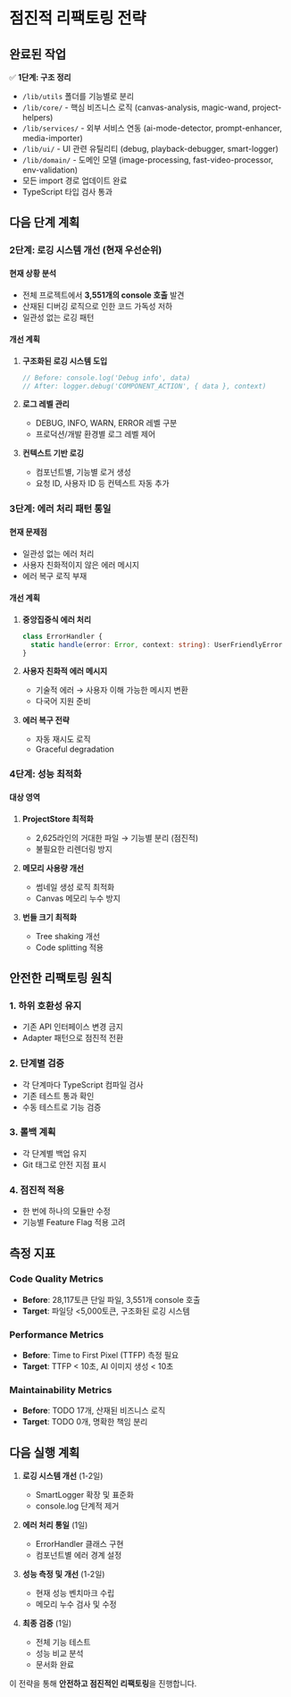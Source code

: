 # 점진적 리팩토링 전략

## 완료된 작업
✅ **1단계: 구조 정리** 
- `/lib/utils` 폴더를 기능별로 분리
- `/lib/core/` - 핵심 비즈니스 로직 (canvas-analysis, magic-wand, project-helpers)
- `/lib/services/` - 외부 서비스 연동 (ai-mode-detector, prompt-enhancer, media-importer)
- `/lib/ui/` - UI 관련 유틸리티 (debug, playback-debugger, smart-logger)
- `/lib/domain/` - 도메인 모델 (image-processing, fast-video-processor, env-validation)
- 모든 import 경로 업데이트 완료
- TypeScript 타입 검사 통과

## 다음 단계 계획

### 2단계: 로깅 시스템 개선 (현재 우선순위)

#### 현재 상황 분석
- 전체 프로젝트에서 **3,551개의 console 호출** 발견
- 산재된 디버깅 로직으로 인한 코드 가독성 저하
- 일관성 없는 로깅 패턴

#### 개선 계획
1. **구조화된 로깅 시스템 도입**
   ```typescript
   // Before: console.log('Debug info', data)
   // After: logger.debug('COMPONENT_ACTION', { data }, context)
   ```

2. **로그 레벨 관리**
   - DEBUG, INFO, WARN, ERROR 레벨 구분
   - 프로덕션/개발 환경별 로그 레벨 제어

3. **컨텍스트 기반 로깅**
   - 컴포넌트별, 기능별 로거 생성
   - 요청 ID, 사용자 ID 등 컨텍스트 자동 추가

### 3단계: 에러 처리 패턴 통일

#### 현재 문제점
- 일관성 없는 에러 처리
- 사용자 친화적이지 않은 에러 메시지
- 에러 복구 로직 부재

#### 개선 계획
1. **중앙집중식 에러 처리**
   ```typescript
   class ErrorHandler {
     static handle(error: Error, context: string): UserFriendlyError
   }
   ```

2. **사용자 친화적 에러 메시지**
   - 기술적 에러 → 사용자 이해 가능한 메시지 변환
   - 다국어 지원 준비

3. **에러 복구 전략**
   - 자동 재시도 로직
   - Graceful degradation

### 4단계: 성능 최적화

#### 대상 영역
1. **ProjectStore 최적화**
   - 2,625라인의 거대한 파일 → 기능별 분리 (점진적)
   - 불필요한 리렌더링 방지

2. **메모리 사용량 개선**
   - 썸네일 생성 로직 최적화
   - Canvas 메모리 누수 방지

3. **번들 크기 최적화**
   - Tree shaking 개선
   - Code splitting 적용

## 안전한 리팩토링 원칙

### 1. 하위 호환성 유지
- 기존 API 인터페이스 변경 금지
- Adapter 패턴으로 점진적 전환

### 2. 단계별 검증
- 각 단계마다 TypeScript 컴파일 검사
- 기존 테스트 통과 확인
- 수동 테스트로 기능 검증

### 3. 롤백 계획
- 각 단계별 백업 유지
- Git 태그로 안전 지점 표시

### 4. 점진적 적용
- 한 번에 하나의 모듈만 수정
- 기능별 Feature Flag 적용 고려

## 측정 지표

### Code Quality Metrics
- **Before**: 28,117토큰 단일 파일, 3,551개 console 호출
- **Target**: 파일당 <5,000토큰, 구조화된 로깅 시스템

### Performance Metrics  
- **Before**: Time to First Pixel (TTFP) 측정 필요
- **Target**: TTFP < 10초, AI 이미지 생성 < 10초

### Maintainability Metrics
- **Before**: TODO 17개, 산재된 비즈니스 로직
- **Target**: TODO 0개, 명확한 책임 분리

## 다음 실행 계획

1. **로깅 시스템 개선** (1-2일)
   - SmartLogger 확장 및 표준화
   - console.log 단계적 제거

2. **에러 처리 통일** (1일)  
   - ErrorHandler 클래스 구현
   - 컴포넌트별 에러 경계 설정

3. **성능 측정 및 개선** (1-2일)
   - 현재 성능 벤치마크 수립
   - 메모리 누수 검사 및 수정

4. **최종 검증** (1일)
   - 전체 기능 테스트
   - 성능 비교 분석
   - 문서화 완료

이 전략을 통해 **안전하고 점진적인 리팩토링**을 진행합니다.